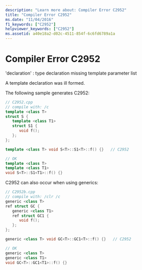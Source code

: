 ```yaml
---
description: "Learn more about: Compiler Error C2952"
title: "Compiler Error C2952"
ms.date: "11/04/2016"
f1_keywords: ["C2952"]
helpviewer_keywords: ["C2952"]
ms.assetid: a40e18a2-d02c-4511-854f-6c6fd6789a1a
---
```

# Compiler Error C2952

'declaration' : type declaration missing template parameter list

A template declaration was ill formed.

The following sample generates C2952:

```cpp
// C2952.cpp
// compile with: /c
template <class T>
struct S {
   template <class T1>
   struct S1 {
      void f();
   };
};

template <class T> void S<T>::S1<T>::f() {}   // C2952

// OK
template <class T>
template <class T1>
void S<T>::S1<T1>::f() {}
```

C2952 can also occur when using generics:

```cpp
// C2952b.cpp
// compile with: /clr /c
generic <class T>
ref struct GC {
   generic <class T1>
   ref struct GC1 {
      void f();
   };
};

generic <class T> void GC<T>::GC1<T>::f() {}   // C2952

// OK
generic <class T>
generic <class T1>
void GC<T>::GC1<T1>::f() {}
```
